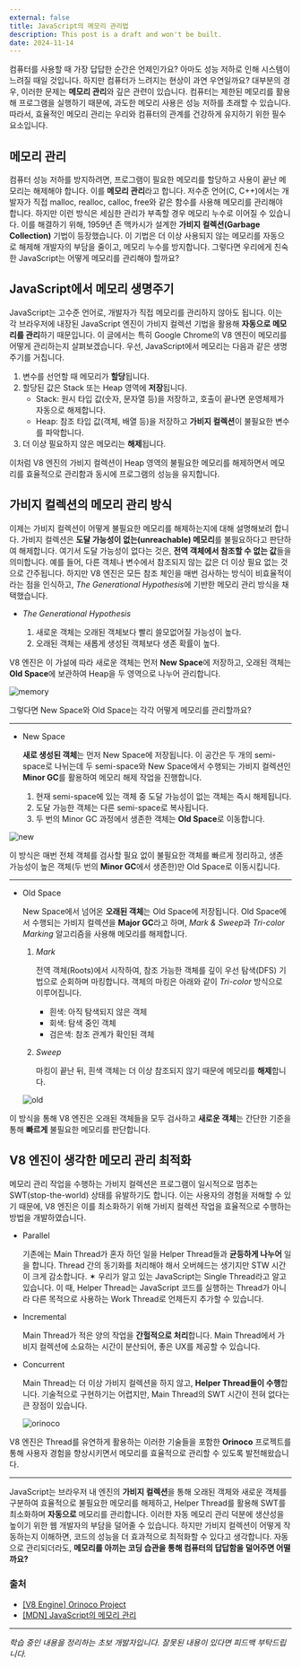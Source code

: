 ```yaml
---
external: false
title: JavaScript의 메모리 관리법
description: This post is a draft and won't be built.
date: 2024-11-14
---
```


컴퓨터를 사용할 때 가장 답답한 순간은 언제인가요? 아마도 성능 저하로 인해 시스템이 느려질 때일 것입니다. 하지만 컴퓨터가 느려지는 현상이 과연 우연일까요? 대부분의 경우, 이러한 문제는 **메모리 관리**와 깊은 관련이 있습니다. 컴퓨터는 제한된 메모리를 활용해 프로그램을 실행하기 때문에, 과도한 메모리 사용은 성능 저하를 초래할 수 있습니다. 따라서, 효율적인 메모리 관리는 우리와 컴퓨터의 관계를 건강하게 유지하기 위한 필수 요소입니다.

## 메모리 관리

컴퓨터 성능 저하를 방지하려면, 프로그램이 필요한 메모리를 할당하고 사용이 끝난 메모리는 해제해야 합니다. 이를 **메모리 관리**라고 합니다. 저수준 언어(C, C++)에서는 개발자가 직접 malloc, realloc, calloc, free와 같은 함수를 사용해 메모리를 관리해야 합니다. 하지만 이런 방식은 세심한 관리가 부족할 경우 메모리 누수로 이어질 수 있습니다. 이를 해결하기 위해, 1959년 존 맥카시가 설계한 **가비지 컬렉션(Garbage Collection)** 기법이 등장했습니다. 이 기법은 더 이상 사용되지 않는 메모리를 자동으로 해제해 개발자의 부담을 줄이고, 메모리 누수를 방지합니다. 그렇다면 우리에게 친숙한 JavaScript는 어떻게 메모리를 관리해야 할까요?

## JavaScript에서 메모리 생명주기

JavaScript는 고수준 언어로, 개발자가 직접 메모리를 관리하지 않아도 됩니다. 이는 각 브라우저에 내장된 JavaScript 엔진이 가비지 컬렉션 기법을 활용해 **자동으로 메모리를 관리**하기 때문입니다. 이 글에서는 특히 Google Chrome의 V8 엔진이 메모리를 어떻게 관리하는지 살펴보겠습니다.
우선, JavaScript에서 메모리는 다음과 같은 생명주기를 거칩니다.

1. 변수를 선언할 때 메모리가 **할당**됩니다.
2. 할당된 값은 Stack 또는 Heap 영역에 **저장**됩니다.
   - Stack: 원시 타입 값(숫자, 문자열 등)을 저장하고, 호출이 끝나면 운영체제가 자동으로 해제합니다.
   - Heap: 참조 타입 값(객체, 배열 등)을 저장하고 **가비지 컬렉션**이 불필요한 변수를 파악합니다.
3. 더 이상 필요하지 않은 메모리는 **해제**됩니다.

이처럼 V8 엔진의 가비지 컬렉션이 Heap 영역의 불필요한 메모리를 해제하면서 메모리를 효율적으로 관리함과 동시에 프로그램의 성능을 유지합니다.

## 가비지 컬렉션의 메모리 관리 방식

이제는 가비지 컬렉션이 어떻게 불필요한 메모리를 해제하는지에 대해 설명해보려 합니다. 가비지 컬렉션은 **도달 가능성이 없는(unreachable) 메모리**를 불필요하다고 판단하여 해제합니다. 여기서 도달 가능성이 없다는 것은, **전역 객체에서 참조할 수 없는 값**들을 의미합니다. 예를 들어, 다른 객체나 변수에서 참조되지 않는 값은 더 이상 필요 없는 것으로 간주됩니다. 하지만 V8 엔진은 모든 참조 체인을 매번 검사하는 방식이 비효율적이라는 점을 인식하고, *The Generational Hypothesis*에 기반한 메모리 관리 방식을 채택했습니다.

- _The Generational Hypothesis_

  1. 새로운 객체는 오래된 객체보다 빨리 쓸모없어질 가능성이 높다.
  2. 오래된 객체는 새롭게 생성된 객체보다 생존 확률이 높다.

V8 엔진은 이 가설에 따라 새로운 객체는 먼저 **New Space**에 저장하고, 오래된 객체는 **Old Space**에 보관하여 Heap을 두 영역으로 나누어 관리합니다.

![memory](/images/garbage-collector/memory.png)

그렇다면 New Space와 Old Space는 각각 어떻게 메모리를 관리할까요?

---

- New Space

  **새로 생성된 객체**는 먼저 New Space에 저장됩니다. 이 공간은 두 개의 semi-space로 나뉘는데 두 semi-space와 New Space에서 수행되는 가비지 컬렉션인 **Minor GC**를 활용하여 메모리 해제 작업을 진행합니다.

  1. 현재 semi-space에 있는 객체 중 도달 가능성이 없는 객체는 즉시 해제됩니다.
  2. 도달 가능한 객체는 다른 semi-space로 복사됩니다.
  3. 두 번의 Minor GC 과정에서 생존한 객체는 **Old Space**로 이동합니다.

![new](/images/garbage-collector/new.png)

이 방식은 매번 전체 객체를 검사할 필요 없이 불필요한 객체를 빠르게 정리하고, 생존 가능성이 높은 객체(두 번의 **Minor GC**에서 생존한)만 Old Space로 이동시킵니다.

---

- Old Space

  New Space에서 넘어온 **오래된 객체**는 Old Space에 저장됩니다. Old Space에서 수행되는 가비지 컬렉션을 **Major GC**라고 하며, *Mark & Sweep*과 _Tri-color Marking_ 알고리즘을 사용해 메모리를 해제합니다.

  1. _Mark_

     전역 객체(Roots)에서 시작하여, 참조 가능한 객체를 깊이 우선 탐색(DFS) 기법으로 순회하며 마킹합니다. 객체의 마킹은 아래와 같이 _Tri-color_ 방식으로 이루어집니다.

     - 흰색: 아직 탐색되지 않은 객체
     - 회색: 탐색 중인 객체
     - 검은색: 참조 관계가 확인된 객체

  2. _Sweep_

     마킹이 끝난 뒤, 흰색 객체는 더 이상 참조되지 않기 때문에 메모리를 **해제**합니다.

  ![old](/images/garbage-collector/old.png)

이 방식을 통해 V8 엔진은 오래된 객체들을 모두 검사하고 **새로운 객체**는 간단한 기준을 통해 **빠르게** 불필요한 메모리를 판단합니다.

## V8 엔진이 생각한 메모리 관리 최적화

메모리 관리 작업을 수행하는 가비지 컬렉션은 프로그램이 일시적으로 멈추는 SWT(stop-the-world) 상태를 유발하기도 합니다. 이는 사용자의 경험을 저해할 수 있기 때문에, V8 엔진은 이를 최소화하기 위해 가비지 컬렉션 작업을 효율적으로 수행하는 방법을 개발하였습니다.

- Parallel

  기존에는 Main Thread가 혼자 하던 일을 Helper Thread들과 **균등하게 나누어** 일을 합니다. Thread 간의 동기화를 처리해야 해서 오버헤드는 생기지만 STW 시간이 크게 감소합니다.
  ✶ 우리가 알고 있는 JavaScript는 Single Thread라고 알고 있습니다. 이 때, Helper Thread는 JavaScript 코드를 실행하는 Thread가 아니라 다른 목적으로 사용하는 Work Thread로 언제든지 추가할 수 있습니다.

- Incremental

  Main Thread가 적은 양의 작업을 **간헐적으로 처리**합니다. Main Thread에서 가비지 컬렉션에 소요하는 시간이 분산되어, 좋은 UX를 제공할 수 있습니다.

- Concurrent

  Main Thread는 더 이상 가비지 컬렉션을 하지 않고, **Helper Thread들이 수행**합니다. 기술적으로 구현하기는 어렵지만, Main Thread의 SWT 시간이 전혀 없다는 큰 장점이 있습니다.

  ![orinoco](/images/garbage-collector/orinoco.png)

V8 엔진은 Thread를 유연하게 활용하는 이러한 기술들을 포함한 **Orinoco** 프로젝트를 통해 사용자 경험을 향상시키면서 메모리를 효율적으로 관리할 수 있도록 발전해왔습니다.

---

JavaScript는 브라우저 내 엔진의 **가비지 컬렉션**을 통해 오래된 객체와 새로운 객체를 구분하여 효율적으로 불필요한 메모리를 해제하고, Helper Thread를 활용해 SWT를 최소화하며 **자동으로** 메모리를 관리합니다. 이러한 자동 메모리 관리 덕분에 생산성을 높이기 위한 웹 개발자의 부담을 덜어줄 수 있습니다. 하지만 가비지 컬렉션이 어떻게 작동하는지 이해하면, 코드의 성능을 더 효과적으로 최적화할 수 있다고 생각합니다. 자동으로 관리되더라도, **메모리를 아끼는 코딩 습관을 통해 컴퓨터의 답답함을 덜어주면 어떨까요?**

### 출처

- [[V8 Engine] Orinoco Project](https://v8.dev/blog/trash-talk)
- [[MDN] JavaScript의 메모리 관리](https://developer.mozilla.org/ko/docs/Web/JavaScript/Memory_management)

---

_학습 중인 내용을 정리하는 초보 개발자입니다. 잘못된 내용이 있다면 피드백 부탁드립니다._
